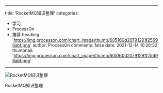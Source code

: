 
---
title: 'RocketMQ知识整理'
categories: 
 - 学习
 - ProcessOn
 - 推荐
headimg: 'https://img.processon.com/chart_image/thumb/605160d20791291f25696abf.png'
author: ProcessOn
comments: false
date: 2021-12-14 10:26:32
thumbnail: 'https://img.processon.com/chart_image/thumb/605160d20791291f25696abf.png'
---

<div>   
<img class="thumb" alt="RocketMQ知识整理" src="https://img.processon.com/chart_image/thumb/605160d20791291f25696abf.png" referrerpolicy="no-referrer">
<p>RocketMQ知识整理</p>  
</div>
            